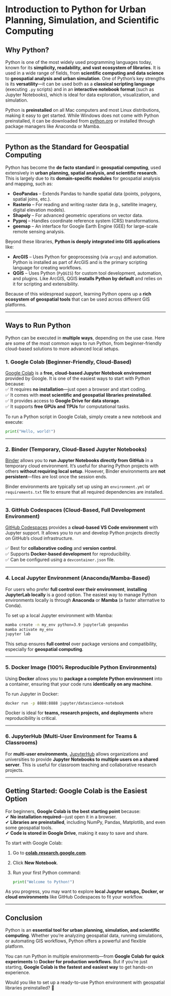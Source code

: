 
# **Introduction to Python for Urban Planning, Simulation, and Scientific Computing**

## **Why Python?**

Python is one of the most widely used programming languages today, known for its **simplicity, readability, and vast ecosystem of libraries**. It is used in a wide range of fields, from **scientific computing and data science** to **geospatial analysis and urban simulation**. One of Python’s key strengths is its **versatility**—it can be used both as a **classical scripting language** (executing `.py` scripts) and in an **interactive notebook format** (such as Jupyter Notebooks), which is ideal for data exploration, visualization, and simulation.

Python is **preinstalled** on all Mac computers and most Linux distributions, making it easy to get started. While Windows does not come with Python preinstalled, it can be downloaded from [python.org](https://www.python.org) or installed through package managers like Anaconda or Mamba.

---

## **Python as the Standard for Geospatial Computing**

Python has become the **de facto standard** in **geospatial computing**, used extensively in **urban planning, spatial analysis, and scientific research**. This is largely due to its **domain-specific modules** for geospatial analysis and mapping, such as:

- **GeoPandas** – Extends Pandas to handle spatial data (points, polygons, spatial joins, etc.).
- **Rasterio** – For reading and writing raster data (e.g., satellite imagery, digital elevation models).
- **Shapely** – For advanced geometric operations on vector data.
- **Pyproj** – Handles coordinate reference system (CRS) transformations.
- **geemap** – An interface for Google Earth Engine (GEE) for large-scale remote sensing analysis.

Beyond these libraries, **Python is deeply integrated into GIS applications** like:

- **ArcGIS** – Uses Python for geoprocessing (via `arcpy`) and automation. Python is installed as part of ArcGIS and is the primary scripting language for creating workflows.
- **QGIS** – Uses Python (`PyQGIS`) for custom tool development, automation, and plugins. Like ArcGIS, QGIS **installs Python by default** and relies on it for scripting and extensibility.

Because of this widespread support, learning Python opens up a **rich ecosystem of geospatial tools** that can be used across different GIS platforms.

---

## **Ways to Run Python**

Python can be executed in **multiple ways**, depending on the use case. Here are some of the most common ways to run Python, from beginner-friendly cloud-based solutions to more advanced local setups.

### **1. Google Colab (Beginner-Friendly, Cloud-Based)**

[Google Colab](https://colab.research.google.com) is a **free, cloud-based Jupyter Notebook environment** provided by Google. It is one of the easiest ways to start with Python because:  
✅ It requires **no installation**—just open a browser and start coding.  
✅ It comes with **most scientific and geospatial libraries preinstalled**.  
✅ It provides access to **Google Drive for data storage**.  
✅ It supports **free GPUs and TPUs** for computational tasks.

To run a Python script in Google Colab, simply create a new notebook and execute:

```python
print("Hello, world!")
```

---

### **2. Binder (Temporary, Cloud-Based Jupyter Notebooks)**

[Binder](https://mybinder.org) allows you to **run Jupyter Notebooks directly from GitHub** in a temporary cloud environment. It’s useful for sharing Python projects with others **without requiring local setup**. However, Binder environments are **not persistent**—files are lost once the session ends.

Binder environments are typically set up using an `environment.yml` or `requirements.txt` file to ensure that all required dependencies are installed.

---

### **3. GitHub Codespaces (Cloud-Based, Full Development Environment)**

[GitHub Codespaces](https://github.com/features/codespaces) provides a **cloud-based VS Code environment** with Jupyter support. It allows you to run and develop Python projects directly on GitHub’s cloud infrastructure.

✅ Best for **collaborative coding** and **version control**.  
✅ Supports **Docker-based development** for reproducibility.  
✅ Can be configured using a `devcontainer.json` file.

---

### **4. Local Jupyter Environment (Anaconda/Mamba-Based)**

For users who prefer **full control over their environment**, **installing JupyterLab locally** is a good option. The easiest way to manage Python environments locally is through **Anaconda** or **Mamba** (a faster alternative to Conda).

To set up a local Jupyter environment with Mamba:

```bash
mamba create -n my_env python=3.9 jupyterlab geopandas
mamba activate my_env
jupyter lab
```

This setup ensures **full control** over package versions and compatibility, especially for **geospatial computing**.

---

### **5. Docker Image (100% Reproducible Python Environments)**

Using **Docker** allows you to **package a complete Python environment** into a container, ensuring that your code runs **identically on any machine**.

To run Jupyter in Docker:

```bash
docker run -p 8888:8888 jupyter/datascience-notebook
```

Docker is ideal for **teams, research projects, and deployments** where reproducibility is critical.

---

### **6. JupyterHub (Multi-User Environment for Teams & Classrooms)**

For **multi-user environments**, [JupyterHub](https://jupyter.org/hub) allows organizations and universities to provide **Jupyter Notebooks to multiple users on a shared server**. This is useful for classroom teaching and collaborative research projects.

---

## **Getting Started: Google Colab is the Easiest Option**

For beginners, **Google Colab is the best starting point** because:  
✔ **No installation required**—just open it in a browser.  
✔ **Libraries are preinstalled**, including NumPy, Pandas, Matplotlib, and even some geospatial tools.  
✔ **Code is stored in Google Drive**, making it easy to save and share.

To start with Google Colab:

1. Go to **[colab.research.google.com](https://colab.research.google.com)**.
2. Click **New Notebook**.
3. Run your first Python command:
    
    ```python
    print("Welcome to Python!")
    ```
    

As you progress, you may want to explore **local Jupyter setups, Docker, or cloud environments** like GitHub Codespaces to fit your workflow.

---

## **Conclusion**

Python is an **essential tool for urban planning, simulation, and scientific computing**. Whether you’re analyzing geospatial data, running simulations, or automating GIS workflows, Python offers a powerful and flexible platform.

You can run Python in multiple environments—from **Google Colab for quick experiments** to **Docker for production workflows**. But if you’re just starting, **Google Colab is the fastest and easiest way** to get hands-on experience.

Would you like to set up a ready-to-use Python environment with geospatial libraries preinstalled? 🚀